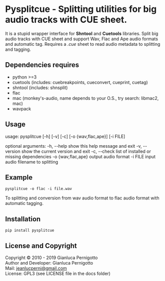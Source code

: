 # Pysplitcue - Splitting utilities for big audio tracks with CUE sheet.

It is a stupid wrapper interface for **Shntool** and **Cuetools** libraries.
Split big audio tracks with CUE sheet and support Wav, Flac and Ape audio 
formats and automatic tag. 
Requires a  *.cue* sheet to read audio metadata to splitting and tagging.

## Dependencies requires

- python >=3
- cuetools (includes: cuebreakpoints, cueconvert, cueprint, cuetag)
- shntool (includes: shnsplit)
- flac
- mac (monkey's-audio, name depends to your O.S., try search: libmac2, mac)
- wavpack

## Usage

usage: pysplitcue [-h] [-v] [-c] [-o {wav,flac,ape}] [-i FILE]

optional arguments:
  -h, --help         show this help message and exit
  -v, --version      show the current version and exit
  -c, --check        list of installed or missing dependencies
  -o {wav,flac,ape}  output audio format
  -i FILE            input audio filename to splitting

## Example

`pysplitcue -o flac -i file.wav`   

To splitting and conversion from wav audio format to flac audio format with
automatic tagging.

## Installation

`pip install pysplitcue`

## License and Copyright

Copyright © 2010 - 2019 Gianluca Pernigotto   
Author and Developer: Gianluca Pernigotto   
Mail: <jeanlucperni@gmail.com>   
License: GPL3 (see LICENSE file in the docs folder)



